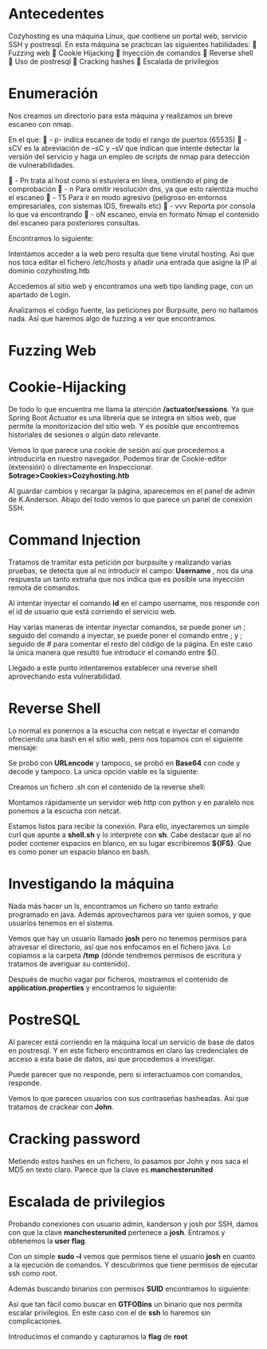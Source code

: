 # Antecedentes

Cozyhosting es una máquina Linux, que contiene un portal web, servicio SSH y postresql. En esta máquina se
practican las siguientes habilidades:
 Fuzzing web
 Cookie Hijacking
 Inyección de comandos
 Reverse shell
 Uso de postresql
 Cracking hashes
 Escalada de privilegios

# Enumeración

Nos creamos un directorio para esta máquina y realizamos un breve escaneo con nmap.

En el que:
 - p- indica escaneo de todo el rango de puertos (65535)
 - sCV es la abreviación de –sC y –sV que indican que intente detectar la versión del servicio y haga un empleo de
scripts de nmap para detección de vulnerabilidades.

 - Pn trata al host como si estuviera en línea, omitiendo el ping de comprobación
 - n Para omitir resolución dns, ya que esto ralentiza mucho el escaneo
 - T5 Para ir en modo agresivo (peligroso en entornos empresariales, con sistemas IDS, firewalls etc)
 - vvv Reporta por consola lo que va encontrando
 - oN escaneo, envía en formato Nmap el contenido del escaneo para posteriores consultas.

Encontramos lo siguiente:


Intentamos acceder a la web pero resulta que tiene virutal hosting. Asi que nos toca editar el fichero /etc/hosts y
añadir una entrada que asigne la IP al dominio cozyhosting.htb

Accedemos al sitio web y encontramos una web tipo landing page, con un apartado de Login.

Analizamos el código fuente, las peticiones por Burpsuite, pero no hallamos nada. Así que haremos algo de fuzzing a
ver que encontramos.

# Fuzzing Web


# Cookie-Hijacking

De todo lo que encuentra me llama la atención **/actuator/sessions**. Ya que Spring Boot Actuator es una librería que
se integra en sitios web, que permite la monitorización del sitio web. Y es posible que encontremos historiales de
sesiones o algún dato relevante.

Vemos lo que parece una cookie de sesión así que procedemos a introducirla en nuestro navegador. Podemos tirar
de Cookie-editor (extensión) o directamente en Inspeccionar.
**Sotrage>Cookies>Cozyhosting.htb**

Al guardar cambios y recargar la página, aparecemos en el panel de admin de K.Anderson. Abajo del todo vemos lo
que parece un panel de conexión SSH.


# Command Injection

Tratamos de tramitar esta petición por burpsuite y realizando varias pruebas, se detecta que al no introducir el
campo: **Username** , nos da una respuesta un tanto extraña que nos indica que es posible una inyección remota de
comandos.

Al intentar inyectar el comando **id** en el campo username, nos responde con el id de usuario que está corriendo el
servicio web.

Hay varias maneras de intentar inyectar comandos, se puede poner un ; seguido del comando a inyectar, se puede
poner el comando entre ; y ; seguido de # para comentar el resto del código de la página. En este caso la única
manera que resultó fue introducir el comando entre $().

Llegado a este punto intentaremos establecer una reverse shell aprovechando esta vulnerabilidad.

# Reverse Shell

Lo normal es ponernos a la escucha con netcat e inyectar el comando ofreciendo una bash en el sitio web, pero nos
topamos con el siguiente mensaje:

Se probó con **URLencode** y tampoco, se probó en **Base64** con code y decode y tampoco. La unica opción viable es la
siguiente:

Creamos un fichero .sh con el contenido de la reverse shell:


Montamos rápidamente un servidor web http con python y en paralelo nos ponemos a la escucha con netcat.

Estamos listos para recibir la conexión. Para ello, inyectaremos un simple curl que apunte a **shell.sh** y lo interprete
con **sh**. Cabe destacar que al no poder contener espacios en blanco, en su lugar escribiremos **${IFS}**. Que es como
poner un espacio blanco en bash.

# Investigando la máquina

Nada más hacer un ls, encontramos un fichero un tanto extraño programado en java. Además aprovechamos para
ver quien somos, y que usuarios tenemos en el sistema.

Vemos que hay un usuario llamado **josh** pero no tenemos permisos para atravesar el directorio, así que nos
enfocamos en el fichero java. Lo copiamos a la carpeta **/tmp** (dónde tendremos permisos de escritura y tratamos de
averiguar su contenido).

Después de mucho vagar por ficheros, mostramos el contenido de **application.properties** y encontramos lo
siguiente:


# PostreSQL

Al parecer está corriendo en la máquina local un servicio de base de datos en postresql. Y en este fichero
encontramos en claro las credenciales de acceso a esta base de datos, así que procedemos a investigar.

Puede parecer que no responde, pero si interactuamos con comandos, responde.

Vemos lo que parecen usuarios con sus contraseñas hasheadas. Así que tratamos de crackear con **John**.

# Cracking password

Metiendo estos hashes en un fichero, lo pasamos por John y nos saca el MD5 en texto claro. Parece que la clave es
**manchesterunited**


# Escalada de privilegios

Probando conexiones con usuario admin, kanderson y josh por SSH, damos con que la clave **manchesterunited**
pertenece a **josh**. Entramos y obtenemos la **user flag**.

Con un simple **sudo –l** vemos que permisos tiene el usuario **josh** en cuanto a la ejecución de comandos. Y descubrimos
que tiene permisos de ejecutar ssh como root.

Además buscando binarios con permisos **SUID** encontramos lo siguiente:

Asi que tan fácil como buscar en **GTFOBins** un binario que nos permita escalar privilegios. En este caso con el de **ssh**
lo haremos sin complicaciones.


Introducimos el comando y capturamos la **flag** de **root**


